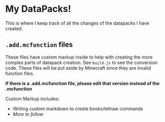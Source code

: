 # My DataPacks!
This is where I keep track of all the changes of the datapacks I have created.

## `.add.mcfunction` files
These files have custom markup inside to help with creating the more complex parts of datapack creation. See `build.js` to see the conversion code. These files will be put aside by Minecraft since they are invalid function files.

**If there is a .add.mcfunction file, please edit that version instead of the .mcfunction**

Custom Markup includes:
- Writing custom markdown to create books/tellraw commands
- *More to follow*
